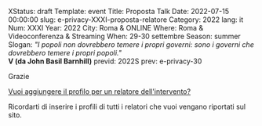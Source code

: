 XStatus: draft
Template: event
Title: Proposta Talk
Date: 2022-07-15 00:00:00
slug: e-privacy-XXXI-proposta-relatore
Category: 2022
lang: it
Num: XXXI
Year: 2022
City: Roma & ONLINE
Where: Roma & Videoconferenza & Streaming
When: 29-30 settembre
Season: summer
Slogan: <i>"I popoli non dovrebbero temere i propri governi: sono i governi che dovrebbero temere i propri popoli."</i><br/><b>V (da John Basil Barnhill)</b>
previd: 2022S
prev: e-privacy-30


Grazie

[Vuoi aggiungere il profilo per un relatore dell'intervento?](/e-privacy-XXXI-proposta-relatore-add.html)

Ricordarti di inserire i profili di tutti i relatori che vuoi vengano riportati sul sito.
